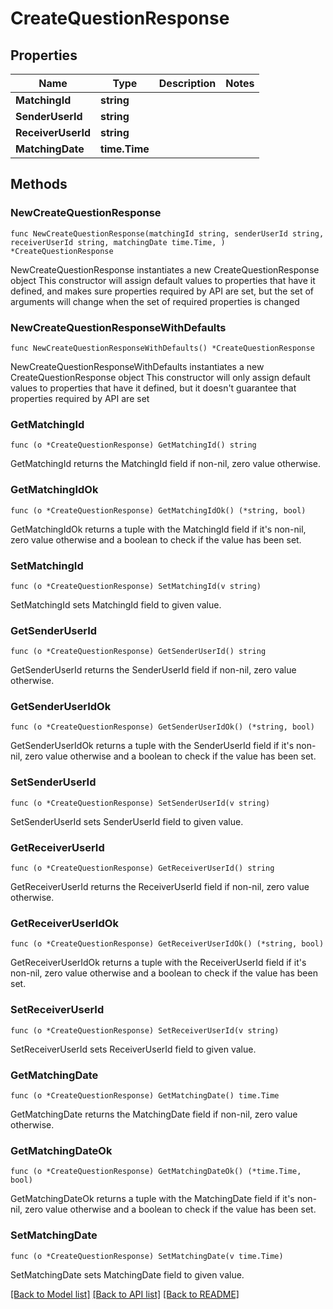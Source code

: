 # CreateQuestionResponse

## Properties

Name | Type | Description | Notes
------------ | ------------- | ------------- | -------------
**MatchingId** | **string** |  | 
**SenderUserId** | **string** |  | 
**ReceiverUserId** | **string** |  | 
**MatchingDate** | **time.Time** |  | 

## Methods

### NewCreateQuestionResponse

`func NewCreateQuestionResponse(matchingId string, senderUserId string, receiverUserId string, matchingDate time.Time, ) *CreateQuestionResponse`

NewCreateQuestionResponse instantiates a new CreateQuestionResponse object
This constructor will assign default values to properties that have it defined,
and makes sure properties required by API are set, but the set of arguments
will change when the set of required properties is changed

### NewCreateQuestionResponseWithDefaults

`func NewCreateQuestionResponseWithDefaults() *CreateQuestionResponse`

NewCreateQuestionResponseWithDefaults instantiates a new CreateQuestionResponse object
This constructor will only assign default values to properties that have it defined,
but it doesn't guarantee that properties required by API are set

### GetMatchingId

`func (o *CreateQuestionResponse) GetMatchingId() string`

GetMatchingId returns the MatchingId field if non-nil, zero value otherwise.

### GetMatchingIdOk

`func (o *CreateQuestionResponse) GetMatchingIdOk() (*string, bool)`

GetMatchingIdOk returns a tuple with the MatchingId field if it's non-nil, zero value otherwise
and a boolean to check if the value has been set.

### SetMatchingId

`func (o *CreateQuestionResponse) SetMatchingId(v string)`

SetMatchingId sets MatchingId field to given value.


### GetSenderUserId

`func (o *CreateQuestionResponse) GetSenderUserId() string`

GetSenderUserId returns the SenderUserId field if non-nil, zero value otherwise.

### GetSenderUserIdOk

`func (o *CreateQuestionResponse) GetSenderUserIdOk() (*string, bool)`

GetSenderUserIdOk returns a tuple with the SenderUserId field if it's non-nil, zero value otherwise
and a boolean to check if the value has been set.

### SetSenderUserId

`func (o *CreateQuestionResponse) SetSenderUserId(v string)`

SetSenderUserId sets SenderUserId field to given value.


### GetReceiverUserId

`func (o *CreateQuestionResponse) GetReceiverUserId() string`

GetReceiverUserId returns the ReceiverUserId field if non-nil, zero value otherwise.

### GetReceiverUserIdOk

`func (o *CreateQuestionResponse) GetReceiverUserIdOk() (*string, bool)`

GetReceiverUserIdOk returns a tuple with the ReceiverUserId field if it's non-nil, zero value otherwise
and a boolean to check if the value has been set.

### SetReceiverUserId

`func (o *CreateQuestionResponse) SetReceiverUserId(v string)`

SetReceiverUserId sets ReceiverUserId field to given value.


### GetMatchingDate

`func (o *CreateQuestionResponse) GetMatchingDate() time.Time`

GetMatchingDate returns the MatchingDate field if non-nil, zero value otherwise.

### GetMatchingDateOk

`func (o *CreateQuestionResponse) GetMatchingDateOk() (*time.Time, bool)`

GetMatchingDateOk returns a tuple with the MatchingDate field if it's non-nil, zero value otherwise
and a boolean to check if the value has been set.

### SetMatchingDate

`func (o *CreateQuestionResponse) SetMatchingDate(v time.Time)`

SetMatchingDate sets MatchingDate field to given value.



[[Back to Model list]](../README.md#documentation-for-models) [[Back to API list]](../README.md#documentation-for-api-endpoints) [[Back to README]](../README.md)


